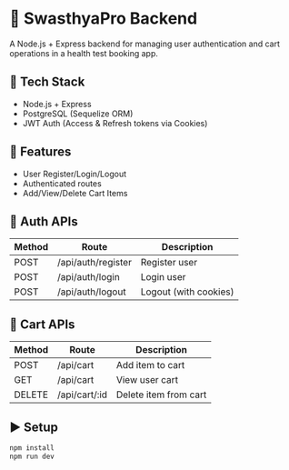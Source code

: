 # 🛒 SwasthyaPro Backend

A Node.js + Express backend for managing user authentication and cart operations in a health test booking app.

## 🚀 Tech Stack

- Node.js + Express
- PostgreSQL (Sequelize ORM)
- JWT Auth (Access & Refresh tokens via Cookies)

## 📁 Features

- User Register/Login/Logout
- Authenticated routes
- Add/View/Delete Cart Items

## 🔐 Auth APIs

| Method | Route         | Description      |
|--------|---------------|------------------|
| POST   | /api/auth/register | Register user  |
| POST   | /api/auth/login    | Login user     |
| POST   | /api/auth/logout   | Logout (with cookies) |

## 🛒 Cart APIs

| Method | Route         | Description           |
|--------|---------------|-----------------------|
| POST   | /api/cart     | Add item to cart      |
| GET    | /api/cart     | View user cart        |
| DELETE | /api/cart/:id | Delete item from cart |

## ▶️ Setup

```bash
npm install
npm run dev
